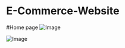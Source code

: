 # E-Commerce-Website
#Home page
![Image](https://github.com/user-attachments/assets/3356bda7-8897-4b3d-952c-cef056b20b1f)

![Image](https://github.com/user-attachments/assets/880d7848-5e98-412e-b2f3-342f012b4652)
